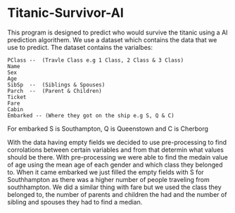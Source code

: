 # Titanic-Survivor-AI

This program is designed to predict who would survive the titanic using a AI prediction algorithem. We use a dataset which contains the data that we use to predict.
The dataset contains the varialbes:


    PClass --  (Travle Class e.g 1 Class, 2 Class & 3 Class)
    Name
    Sex
    Age
    SibSp  --  (Siblings & Spouses)
    Parch  --  (Parent & Children)
    Ticket
    Fare
    Cabin
    Embarked -- (Where they got on the ship e.g S, Q & C)
    
  
For embarked S is Southampton, Q is Queenstown and C is Cherborg

With the data having empty fields we decided to use pre-processing to find corrolations between certain variables and from that determin what values should be there.
With pre-processing we were able to find the medain value of age using the mean age of each gender and which class they belonged to. When it came embarked we just 
filled the empty fields with S for Southhampton as there was a higher number of people traveling from southhampton. We did a similar thing with fare but we used the class they
belonged to, the number of parents and children the had and the number of sibling and spouses they had to find a median.
